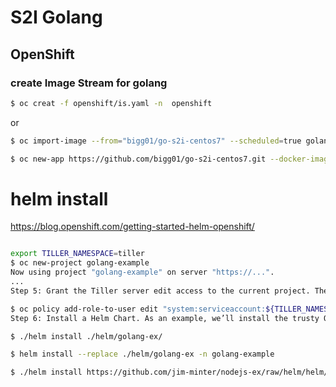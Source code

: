 # S2I Golang


## OpenShift
### create Image Stream for golang

```sh
$ oc creat -f openshift/is.yaml -n  openshift
```
 or
```sh 
$ oc import-image --from="bigg01/go-s2i-centos7" --scheduled=true golang --confirm
```
```sh
$ oc new-app https://github.com/bigg01/go-s2i-centos7.git --docker-image=golang:latest --context-dir=test-app
```


# helm install 

https://blog.openshift.com/getting-started-helm-openshift/

```sh

export TILLER_NAMESPACE=tiller
$ oc new-project golang-example
Now using project "golang-example" on server "https://...".
...
Step 5: Grant the Tiller server edit access to the current project. The Tiller server will probably need at least “edit” access to each project where it will manage applications. In the case that Tiller will be handling Charts containing Role objects, “admin” access will be needed.

$ oc policy add-role-to-user edit "system:serviceaccount:${TILLER_NAMESPACE}:tiller"
Step 6: Install a Helm Chart. As an example, we’ll install the trusty OpenShift nodejs-ex sample application:

$ ./helm install ./helm/golang-ex/

$ helm install --replace ./helm/golang-ex -n golang-example

$ ./helm install https://github.com/jim-minter/nodejs-ex/raw/helm/helm/nodejs-0.1.tgz 

```